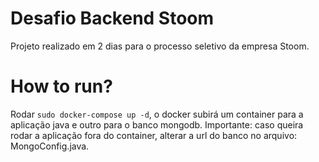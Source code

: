 # Desafio Backend Stoom

Projeto realizado em 2 dias para o processo seletivo da empresa Stoom.

# How to run?
Rodar `sudo docker-compose up -d`, o docker subirá um container para a aplicação java e outro para o banco mongodb.
Importante: caso queira rodar a aplicação fora do container, alterar a url do banco no arquivo: MongoConfig.java. 

